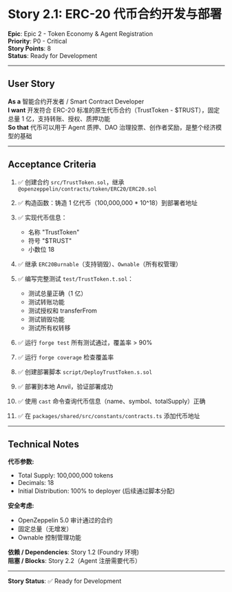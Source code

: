 # Story 2.1: ERC-20 代币合约开发与部署

**Epic**: Epic 2 - Token Economy & Agent Registration  
**Priority**: P0 - Critical  
**Story Points**: 8  
**Status**: Ready for Development

---

## User Story

**As a** 智能合约开发者 / Smart Contract Developer  
**I want** 开发符合 ERC-20 标准的原生代币合约（TrustToken - $TRUST），固定总量 1 亿，支持转账、授权、质押功能  
**So that** 代币可以用于 Agent 质押、DAO 治理投票、创作者奖励，是整个经济模型的基础

---

## Acceptance Criteria

1. ✅ 创建合约 `src/TrustToken.sol`，继承 `@openzeppelin/contracts/token/ERC20/ERC20.sol`

2. ✅ 构造函数：铸造 1 亿代币（100,000,000 \* 10^18）到部署者地址

3. ✅ 实现代币信息：
   - 名称 "TrustToken"
   - 符号 "$TRUST"
   - 小数位 18

4. ✅ 继承 `ERC20Burnable`（支持销毁）、`Ownable`（所有权管理）

5. ✅ 编写完整测试 `test/TrustToken.t.sol`：
   - 测试总量正确（1 亿）
   - 测试转账功能
   - 测试授权和 transferFrom
   - 测试销毁功能
   - 测试所有权转移

6. ✅ 运行 `forge test` 所有测试通过，覆盖率 > 90%

7. ✅ 运行 `forge coverage` 检查覆盖率

8. ✅ 创建部署脚本 `script/DeployTrustToken.s.sol`

9. ✅ 部署到本地 Anvil，验证部署成功

10. ✅ 使用 `cast` 命令查询代币信息（name、symbol、totalSupply）正确

11. ✅ 在 `packages/shared/src/constants/contracts.ts` 添加代币地址

---

## Technical Notes

**代币参数:**

- Total Supply: 100,000,000 tokens
- Decimals: 18
- Initial Distribution: 100% to deployer (后续通过脚本分配)

**安全考虑:**

- OpenZeppelin 5.0 审计通过的合约
- 固定总量（无增发）
- Ownable 控制管理功能

**依赖 / Dependencies**: Story 1.2 (Foundry 环境)  
**阻塞 / Blocks**: Story 2.2（Agent 注册需要代币）

---

**Story Status**: ✅ Ready for Development
